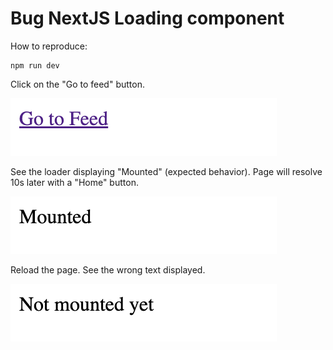 # Bug NextJS Loading component

How to reproduce:

```
npm run dev
```

Click on the "Go to feed" button.

![go to feed](img/home.png)

See the loader displaying "Mounted" (expected behavior). Page will resolve 10s later with a "Home" button.

![go to feed](img/loading-ok.png)

Reload the page. See the wrong text displayed.

![go to feed](img/loading-broken.png)
